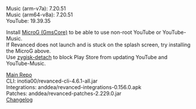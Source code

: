 Music (arm-v7a): 7.20.51  
Music (arm64-v8a): 7.20.51  
YouTube: 19.39.35  

Install [MicroG (GmsCore)](https://github.com/Revanced/GmsCore/releases/) to be able to use non-root YouTube or YouTube-Music.  
If Revanced does not launch and is stuck on the splash screen, try installing the MicroG above.  
Use [zygisk-detach](https://github.com/j-hc/zygisk-detach) to block Play Store from updating YouTube and YouTube-Music.  

[Main Repo](https://github.com/NoName-exe/revanced-extended)  
CLI: inotia00/revanced-cli-4.6.1-all.jar  
Integrations: anddea/revanced-integrations-0.156.0.apk  
Patches: anddea/revanced-patches-2.229.0.jar  
[Changelog](https://github.com/anddea/revanced-patches/releases/tag/v2.229.0)  
